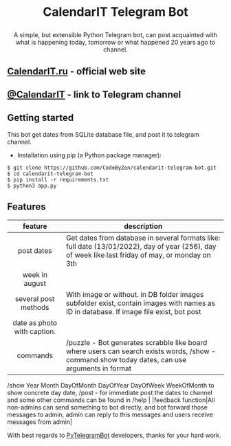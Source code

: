# <p align="center">CalendarIT Telegram Bot

<p align="center">A simple, but extensible Python Telegram bot, can post acquainted with what is happening today, tomorrow or what happened 20 years ago to 
channel.</p>

<h2><a href='https://calendarit.ru'>CalendarIT.ru</a> - official web site</h2>
<h2><a href='https://t.me/calendarit'>@CalendarIT</a> - link to Telegram channel</h2>
	
## Getting started

This bot get dates from SQLite database file, and post it to telegram channel.

* Installation using pip (a Python package manager):

```
$ git clone https://github.com/CodeByZen/calendarit-telegram-bot.git
$ cd calendarit-telegram-bot
$ pip install -r requirements.txt
$ python3 app.py
```

## Features

|feature|description|
|:---:|---|
|post dates|Get dates from database in several formats like: full date (13/01/2022), day of year (256), day of week like last friday of may, or monday on 3th 
week in august|
|several post methods|With image or without. in DB folder images subfolder exist, contain images with names as ID in database. If image file exist, bot post 
date as photo with caption.|
|commands| /puzzle - Bot generates scrabble like board where users can search exists words, /show - command show today dates, can use arguments in format 
/show Year Month DayOfMonth DayOfYear DayOfWeek WeekOfMonth to show concrete day date, /post -  for immediate post the dates to channel and some other 
commands can be found in /help |
|feedback function|All non-admins can send something to bot directly, and bot forward those messages to admin, admin can reply to this messages and users 
receive messages from admin|

With best regards to <a href="https://github.com/eternnoir/pyTelegramBotAPI">PyTelegramBot</a> developers, thanks for your hard work.
